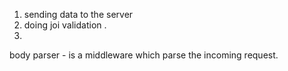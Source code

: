 
1. sending data to the server
2. doing joi validation .
3. 



body parser - is a middleware which parse the incoming request.
